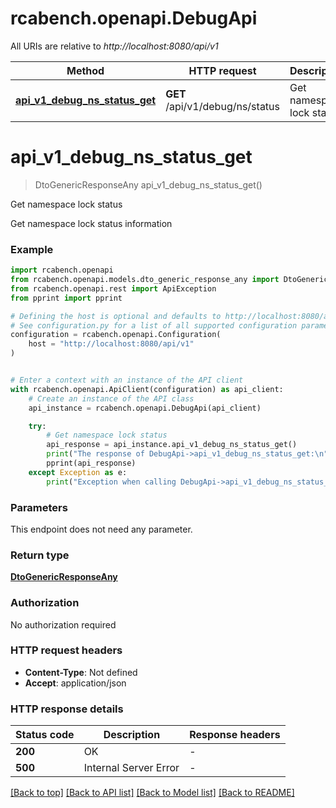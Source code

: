 # rcabench.openapi.DebugApi

All URIs are relative to *http://localhost:8080/api/v1*

Method | HTTP request | Description
------------- | ------------- | -------------
[**api_v1_debug_ns_status_get**](DebugApi.md#api_v1_debug_ns_status_get) | **GET** /api/v1/debug/ns/status | Get namespace lock status


# **api_v1_debug_ns_status_get**
> DtoGenericResponseAny api_v1_debug_ns_status_get()

Get namespace lock status

Get namespace lock status information

### Example


```python
import rcabench.openapi
from rcabench.openapi.models.dto_generic_response_any import DtoGenericResponseAny
from rcabench.openapi.rest import ApiException
from pprint import pprint

# Defining the host is optional and defaults to http://localhost:8080/api/v1
# See configuration.py for a list of all supported configuration parameters.
configuration = rcabench.openapi.Configuration(
    host = "http://localhost:8080/api/v1"
)


# Enter a context with an instance of the API client
with rcabench.openapi.ApiClient(configuration) as api_client:
    # Create an instance of the API class
    api_instance = rcabench.openapi.DebugApi(api_client)

    try:
        # Get namespace lock status
        api_response = api_instance.api_v1_debug_ns_status_get()
        print("The response of DebugApi->api_v1_debug_ns_status_get:\n")
        pprint(api_response)
    except Exception as e:
        print("Exception when calling DebugApi->api_v1_debug_ns_status_get: %s\n" % e)
```



### Parameters

This endpoint does not need any parameter.

### Return type

[**DtoGenericResponseAny**](DtoGenericResponseAny.md)

### Authorization

No authorization required

### HTTP request headers

 - **Content-Type**: Not defined
 - **Accept**: application/json

### HTTP response details

| Status code | Description | Response headers |
|-------------|-------------|------------------|
**200** | OK |  -  |
**500** | Internal Server Error |  -  |

[[Back to top]](#) [[Back to API list]](../README.md#documentation-for-api-endpoints) [[Back to Model list]](../README.md#documentation-for-models) [[Back to README]](../README.md)

